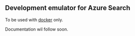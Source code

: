 ## Development emulator for Azure Search

To be used with [docker](https://www.docker.com/) only.

Documentation wil follow soon.